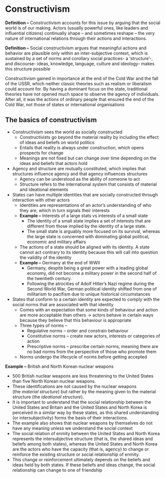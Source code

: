 # Constructivism

**Definition –** Constructivism accounts for this issue by arguing that the social world is of our making. Actors (usually powerful ones, like leaders and influential citizens) continually shape – and sometimes reshape – the very nature of international relations through their actions and interactions.

**Definition –** Social constructivism argues that meaningful actions and behavior are plausible only within an inter-subjective context, which is sustained by a set of norms and corollary social practices- a ‘structure’-, and discourse- ideas, knowledge, language, culture and ideology- makes this structure possible

Constructivism gained in importance at the end of the Cold War and the fall of the USSR, which neither classic theories such as realism or liberalism could account for. By having a dominant focus on the state, traditional theories have not opened much space to observe the agency of individuals. After all, it was the actions of ordinary people that ensured the end of the Cold War, not those of states or international organisations

## The basics of constructivism

- Constructivism sees the world as socially constructed
	- Constructivists go beyond the material reality by including the effect of ideas and beliefs on world politics
	- Entails that reality is always under construction, which opens prospects for change
	- Meanings are not fixed but can change over time depending on the ideas and beliefs that actors hold
- Agency and structure are mutually constituted, which implies that structures influence agency and that agency influences structures
	- Agency can be understood as the ability of someone to act
	- Structure refers to the international system that consists of material and ideational elements
- States can have multiple identities that are socially constructed through interaction with other actors
	- Identities are representations of an actor’s understanding of who they are, which in turn signals their interests
	- **Example –** Interests of a large stats vs interests of a small state
		- The identity of a small state implies a set of interests that are different from those implied by the identity of a large state. 
		- The small state is arguably more focused on its survival, whereas the large state is concerned with dominating global political, economic and military affairs
	- The actions of a state should be aligned with its identity. A state cannot act contrary to its identity because this will call into question the validity of the identity
	- **Example –** Germany at the end of WWII
		- Germany, despite being a great power with a leading global economy, did not become a military power in the second half of the twentieth century. 
		- Following the atrocities of Adolf Hitler’s Nazi regime during the Second World War, German political identity shifted from one of militarism to pacifism due to unique historical circumstances
- States that conform to a certain identity are expected to comply with the social norms that are associated with that identity
	- Comes with an expectation that some kinds of behaviour and action are more acceptable than others → actors behave in certain ways because they believe that this behaviour is appropriate
	- Three types of norms – 
		- Regulative norms – order and constrain behaviour
		- Constitutive norms – create new actors, interests or categories of action
		- Prescriptive norms – prescribe certain norms, meaning there are no bad norms from the perspective of those who promote them
	- Norms undergo the lifecycle of norms before getting accepted

**Example –** British and North Korean nuclear weapons

- 500 British nuclear weapons are less threatening to the United States than five North Korean nuclear weapons. 
- These identifications are not caused by the nuclear weapons (the _material structure_) but rather by the meaning given to the material structure (the _ideational structure_). 
- It is important to understand that the social relationship between the United States and Britain and the United States and North Korea is perceived in a similar way by these states, as this shared understanding (or intersubjectivity) forms the basis of their interactions. 
- The example also shows that nuclear weapons by themselves do not have any meaning unless we understand the social context
- The social relation of enmity between the United States and North Korea represents the intersubjective structure (that is, the shared ideas and beliefs among both states), whereas the United States and North Korea are the actors who have the capacity (that is, agency) to change or reinforce the existing structure or social relationship of enmity. 
- This change or reinforcement ultimately depends on the beliefs and ideas held by both states. If these beliefs and ideas change, the social relationship can change to one of friendship

